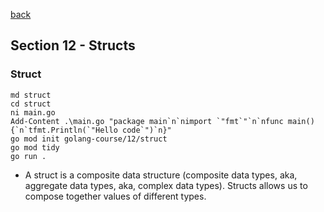 [back](../LOCAL_NOTES.md)

## Section 12 - Structs
### Struct
```
md struct
cd struct
ni main.go
Add-Content .\main.go "package main`n`nimport `"fmt`"`n`nfunc main() {`n`tfmt.Println(`"Hello code`")`n}"
go mod init golang-course/12/struct
go mod tidy
go run .
```
- A struct is a composite data structure (composite data types, aka, aggregate data types, aka, complex data types). Structs allows us to compose together values of different types.

